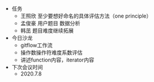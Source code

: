 * 任务
  * 王照欣 至少要想好命名的具体评估方法（one principle）
  * 孟俊豪 用户题目 数据分析
  * 韩茁 题目难度继续拓展
* 今日沙龙 
  * gitflow工作流
  * 操作数操作符难度系数评估
  * 讲述function内容，iterator内容
 * 下次会议时间
   * 2020.7.8